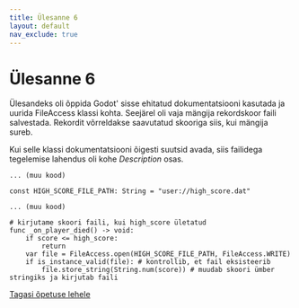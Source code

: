 ```yaml
---
title: Ülesanne 6
layout: default
nav_exclude: true
---
```


# Ülesanne 6

Ülesandeks oli õppida Godot' sisse ehitatud dokumentatsiooni kasutada ja uurida FileAccess klassi kohta. Seejärel oli vaja mängija rekordskoor faili salvestada. Rekordit võrreldakse saavutatud skooriga siis, kui mängija sureb.

Kui selle klassi dokumentatsiooni õigesti suutsid avada, siis failidega tegelemise lahendus oli kohe *Description* osas.

```gdscript
... (muu kood)

const HIGH_SCORE_FILE_PATH: String = "user://high_score.dat"

... (muu kood)

# kirjutame skoori faili, kui high_score ületatud
func _on_player_died() -> void:
	if score <= high_score:
		return
	var file = FileAccess.open(HIGH_SCORE_FILE_PATH, FileAccess.WRITE)
	if is_instance_valid(file): # kontrollib, et fail eksisteerib
		file.store_string(String.num(score)) # muudab skoori ümber stringiks ja kirjutab faili
```

[Tagasi õpetuse lehele](../laskur-2.0/skoor#ülesanne-6)